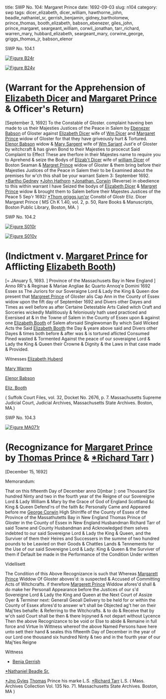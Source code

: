 title: SWP No. 104: Margaret Prince
date: 1692-09-03
slug: n104
category: swp
tags: dicer_elizabeth, dicer_william, hawthorne_john, beadle_nathaniel_sr, gerrish_benjamin, gidney_bartholomew, prince_thomas, booth_elizabeth, babson_ebenezer, giles_john, prince_margaret, seargeant_william, corwil_jonathan, tarr_richard, warren_mary, hubbard_elizabeth, seargeant_mary, corwine_george, griggs_thomas_jr, babson_elenor




<div markdown class="doc" id="n104.1">

<div class="doc_id">SWP No. 104.1</div>



<span markdown class="figure">[![Figure B24r](archives/BPL/gifs/B24A.gif)](archives/BPL/LARGE/B24A.jpg)</span>



<span markdown class="figure">[![Figure B24v](archives/BPL/gifs/B24B.gif)](archives/BPL/LARGE/B24B.jpg)</span>


# (Warrant for the Apprehension of [Elizabeth Dicer](/tag/dicer_elizabeth.html) and [Margaret Prince](/tag/prince_margaret.html) & Officer's Return)
[September 3, 1692] To the Constable  of Gloster. 
complaint haveing ben made to us their Majesties Justices of the Peace in Salem by [Ebenezer Babson](/tag/babson_ebenezer.html) of Gloster against [Elizabeth Dicer](/tag/dicer_elizabeth.html) wife of [Wm Dicer](/tag/dicer_william.html) and [Margaret Prince](/tag/prince_margaret.html) widow of Gloster for that they have griveously hurt & Tortured. [Elenor Babson](/tag/babson_elenor.html) widow & [Mary Sargent](/tag/seargeant_mary.html) wife of [Wm Sarjant](/tag/seargeant_william.html) Just'e of Gloster by witchcraft & has given Bond to their Majesties to procecut Said Complaint to Effect These are therfore in their Majestes name to require you to Aprehend & seize the Bodys of [Elizab't Dicer](/tag/dicer_elizabeth.html) wife of [william Dicer](/tag/dicer_william.html) of Boston Seaman & [Margret Prince](/tag/prince_margaret.html) widow of Gloster & them bring before their Majesties Justices of the Peace in Salem their to be Examined about the premises for w'ch this shall be your warrant
Salem  3: September 1692.  [*Bartho Gedney](/tag/gidney_bartholomew.html) [*John Hathorn](/tag/hawthorne_john.html) [*Jonathan. Corwin](/tag/corwil_jonathan.html) (Reverse) in obedience to this within warrant I have Seized the bodys of [Elizabeth Dicer](/tag/dicer_elizabeth.html) & [Margret Prince](/tag/prince_margaret.html) widow & brought them to Salem before their Majestes Justices of the Peace 5 Sep'r 1692/ [*Thom griggs jun'or](/tag/griggs_thomas_jr.html) Constbl of Glostr Eliz. Dicer Margaret Prince ( MS Ch K 1.40, vol. 2, p. 50, Rare Books & Manuscripts, Boston Public Library, Boston, MA. )

</div>



<div markdown class="doc" id="n104.2">

<div class="doc_id">SWP No. 104.2</div>



<span markdown class="figure">[![Figure S010r](archives/Suffolk/small/S010A.jpg)](archives/Suffolk/large/S010A.jpg)</span>



<span markdown class="figure">[![Figure S010v](archives/Suffolk/small/S010B.jpg)](archives/Suffolk/large/S010B.jpg)</span>


# (Indictment v. [Margaret Prince](/tag/prince_margaret.html) for Afflicting [Elizabeth Booth](/tag/booth_elizabeth.html))
[= JAnuary 5, 1693. ] Province of the Massachusets Bay in New England ] Anno RR's & Reginae & Mariae Angliae &c Quarto Annoq'e Domini 1692
Essex ss The Juriors for our Soveraigne Lord & Lady the King & Queen doe present that [Margreet Prince](/tag/prince_margaret.html) of Gloster alis Cap Ann in the County of Essex widow upon the fift day of September 1692 and Divers other Dayes and Times as well before as after Certaine Detestable Arts Caled witch Craft and Sorceries wickedly Mallitiously & feloniously hath used practiced and Exersised at & in the Towne of Salem in the County of Essex upon & against one [Elizabeth Booth](/tag/booth_elizabeth.html) of Salem aforsaid Singlewoman By which Said Wicked Acts the Said [Elizabeth Booth](/tag/booth_elizabeth.html) the Day & yeare above said and Divers other Dayes & times both before & after was & is tortured aflicted Consumed Pined wasted & Tormented Against the peace of our soveraigne Lord & Lady the King & Queen their Crowne & Dignity & the Laws in that case made & Provided.

Witnesses [Elizabeth Huberd](/tag/hubbard_elizabeth.html)

[Mary Warren](/tag/warren_mary.html)

[Elenor Babson](/tag/babson_elenor.html)

[Eliz. Booth](/tag/booth_elizabeth.html)

( Suffolk Court Files, vol. 32, Docket No. 2676, p. 7. Massachusetts Supreme Judicial Court, Judicial Archives, Massachusetts State Archives. Boston, MA.)


</div>



<div markdown class="doc" id="n104.3">

<div class="doc_id">SWP No. 104.3</div>



<span markdown class="figure">[![Figure MA071r](archives/MA135/small/MA071r.jpg)](archives/MA135/large/MA071r.jpg)</span>


# (Recognizance for [Margaret Prince](/tag/prince_margaret.html) by [Thomas Prince](/tag/prince_thomas.html) & [*Richard Tarr](/tag/tarr_richard.html) )

[December 15, 1692]

Memorandum: 

That on this fifteenth Day of December anno D[mbar ]: one Thousand Six hundred Ninty and two in the fourth year of the Reigne of our Sovereigne Lord & Lady William & Mary by the Grace of God of England Scottland &c King & Queen Defend'rs of the faith &c Personally Came and Appeared before me [George Corwin](/tag/corwine_george.html) High Shirriffe of the County of Essex of the Province of the Massathutetts Bay in New England Thomas Prince of Gloster in the County of Essex in New England Husbandman Richard Tarr of said Towne and County Husbandman  and Acknowledged them selves indebted to our said Sovereigne Lord & Lady the King & Queen, and the Surviver of them their Heires and Successers in the summe of two hundred pounds to be Leavied on their Goods & Chattles Lands & Tennements for the Use of our said Sovereigne Lord & Lady: King & Queen & the Surviver of them if Default be made in the Performance of the Condition Under written

Videllisett 

The Condition of this Above Recognizance is such that Whereas [Margarett Prince](/tag/prince_margaret.html) Widdow Of Gloster aboves'd: is suspected & Accused of Committing Acts of Witchcrafts. if therefore [Margerett Prince](/tag/prince_margaret.html) Widdow afores'd shall & do make her Personall Appearance before the Justices of our s'd Sovereigne Lord & Lady the King and Queen at the Next Court of Assize Oyer & Terminer next: Generall Geoall Delivery to be held for or within the County of Essex afores'd to answer w't shall be Objected ag't her on their Maj'ties behalfe: & Referring to the Witchcrafts. & to do & Receive that by w'ch said Court shall be then & there Injoyned & not depart without Lycence Then the above Recognizance to be void or Else to abide & Remaine in full force and Virtue In Wittness whereof the above Named Persons have here unto sett their hand & seales this fifteenth Day of December in the year of our Lord one thousand six hundred Ninty & two and in the fourth year of our Maj'ties Reigne

Wittness 

* [Benja Gerrish](/tag/gerrish_benjamin.html)

[*Nathaniel Beadle Sr.](/tag/beadle_nathaniel_sr.html)

[*Jno Gyles](/tag/giles_john.html)
[Thomas](/tag/prince_thomas.html)  Prince his marke L.S.  [*Richard Tarr](/tag/tarr_richard.html) L.S.  ( Mass. Archives Collection Vol. 135 No. 71. Massachusetts State Archives. Boston, MA )

</div>

